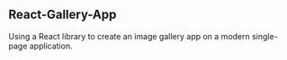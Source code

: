 ## React-Gallery-App
Using a React library to create an image gallery app on a modern single-page application.
